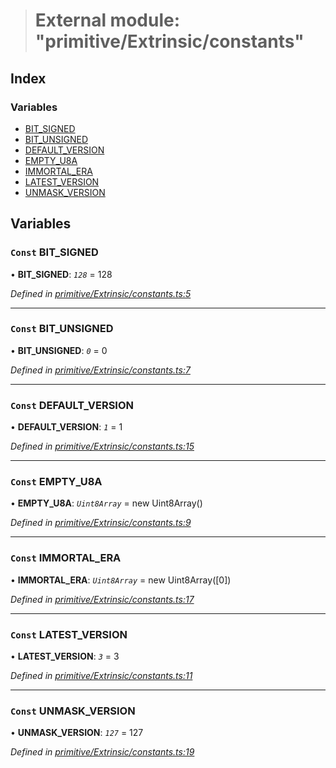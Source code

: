 > # External module: "primitive/Extrinsic/constants"

## Index

### Variables

* [BIT_SIGNED](_primitive_extrinsic_constants_.md#const-bit_signed)
* [BIT_UNSIGNED](_primitive_extrinsic_constants_.md#const-bit_unsigned)
* [DEFAULT_VERSION](_primitive_extrinsic_constants_.md#const-default_version)
* [EMPTY_U8A](_primitive_extrinsic_constants_.md#const-empty_u8a)
* [IMMORTAL_ERA](_primitive_extrinsic_constants_.md#const-immortal_era)
* [LATEST_VERSION](_primitive_extrinsic_constants_.md#const-latest_version)
* [UNMASK_VERSION](_primitive_extrinsic_constants_.md#const-unmask_version)

## Variables

### `Const` BIT_SIGNED

• **BIT_SIGNED**: *`128`* = 128

*Defined in [primitive/Extrinsic/constants.ts:5](https://github.com/polkadot-js/api/blob/51d589e/packages/types/src/primitive/Extrinsic/constants.ts#L5)*

___

### `Const` BIT_UNSIGNED

• **BIT_UNSIGNED**: *`0`* = 0

*Defined in [primitive/Extrinsic/constants.ts:7](https://github.com/polkadot-js/api/blob/51d589e/packages/types/src/primitive/Extrinsic/constants.ts#L7)*

___

### `Const` DEFAULT_VERSION

• **DEFAULT_VERSION**: *`1`* = 1

*Defined in [primitive/Extrinsic/constants.ts:15](https://github.com/polkadot-js/api/blob/51d589e/packages/types/src/primitive/Extrinsic/constants.ts#L15)*

___

### `Const` EMPTY_U8A

• **EMPTY_U8A**: *`Uint8Array`* =  new Uint8Array()

*Defined in [primitive/Extrinsic/constants.ts:9](https://github.com/polkadot-js/api/blob/51d589e/packages/types/src/primitive/Extrinsic/constants.ts#L9)*

___

### `Const` IMMORTAL_ERA

• **IMMORTAL_ERA**: *`Uint8Array`* =  new Uint8Array([0])

*Defined in [primitive/Extrinsic/constants.ts:17](https://github.com/polkadot-js/api/blob/51d589e/packages/types/src/primitive/Extrinsic/constants.ts#L17)*

___

### `Const` LATEST_VERSION

• **LATEST_VERSION**: *`3`* = 3

*Defined in [primitive/Extrinsic/constants.ts:11](https://github.com/polkadot-js/api/blob/51d589e/packages/types/src/primitive/Extrinsic/constants.ts#L11)*

___

### `Const` UNMASK_VERSION

• **UNMASK_VERSION**: *`127`* = 127

*Defined in [primitive/Extrinsic/constants.ts:19](https://github.com/polkadot-js/api/blob/51d589e/packages/types/src/primitive/Extrinsic/constants.ts#L19)*